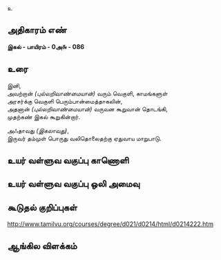 உ


## அதிகாரம் எண்

**இகல் - பாயிரம் - 0அ௬ - 086**

## உரை

இனி,  
அவற்றான் _(புல்லறிவாண்மையான்)_ வரும் வெகுளி, 
காமங்களுள்  
அரசர்க்கு வெகுளி பெரும்பான்மைத்தாகலின்,  
அதனான் _(புல்லறிவாண்மையான்)_ வருவன கூறுவான் தொடங்கி,  
முதற்கண் இகல் கூறுகின்றார்.  

அஃதாவது _(இகலாவது)_,  
இருவர் தம்முள் பொருது வலிதொலைதற்கு ஏதுவாய மாறுபாடு.


## உயர் வள்ளுவ வகுப்பு காணொளி


## உயர் வள்ளுவ வகுப்பு ஒலி அமைவு 


## கூடுதல் குறிப்புகள்

http://www.tamilvu.org/courses/degree/d021/d0214/html/d0214222.htm 
## ஆங்கில விளக்கம்

